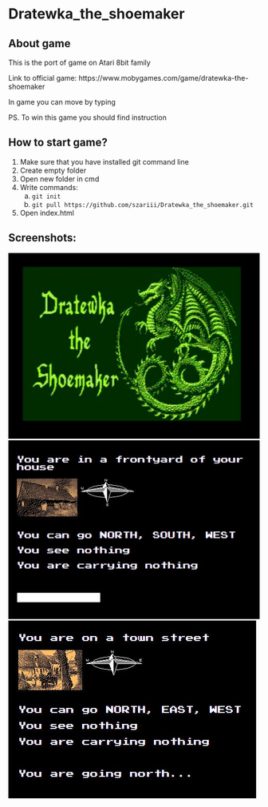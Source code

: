 <h1>Dratewka_the_shoemaker</h1>

<h2>About game</h2>
<p>This is the port of game on Atari 8bit family</p>
<p>Link to official game: https://www.mobygames.com/game/dratewka-the-shoemaker</p>
<p>In game you can move by typing</p>
<p>PS. To win this game you should find instruction</p>

<h2>How to start game?</h2>
<ol>
  <li>Make sure that you have installed git command line</li>
  <li>Create empty folder</li>
  <li>Open new folder in cmd</li>
    <li>Write commands:
    <ol type="a" >
      <li><code>git init</code></li>
      <li><code>git pull https://github.com/szariii/Dratewka_the_shoemaker.git</code></li>
    </ol>
  </li>
  <li>Open index.html</li>
</ol>
<h2>Screenshots:</h2>
<img src="./img/github/img1.JPG" alt="img1">
<img src="./img/github/img2.JPG" alt="img2">
<img src="./img/github/img3.JPG" alt="img3">
